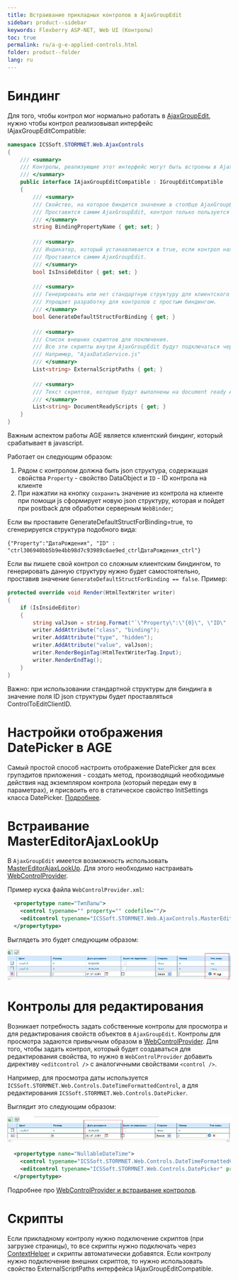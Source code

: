 ```yaml
---
title: Встраивание прикладных контролов в AjaxGroupEdit
sidebar: product--sidebar
keywords: Flexberry ASP-NET, Web UI (Контролы)
toc: true
permalink: ru/a-g-e-applied-controls.html
folder: product--folder
lang: ru
---
```

# Биндинг
Для того, чтобы контрол мог нормально работать в [AjaxGroupEdit](ajax-group-edit.html), нужно чтобы контрол реализовывал интерфейс IAjaxGroupEditCompatible:

```cs
namespace ICSSoft.STORMNET.Web.AjaxControls
{
    /// <summary>
    /// Контролы, реализующие этот интерфейс могут быть встроены в AjaxGroupEdit
    /// </summary>
    public interface IAjaxGroupEditCompatible : IGroupEditCompatible
    {
        /// <summary>
        /// Свойство, на которое биндится значение в столбце AjaxGroupEdit. 
        /// Проставится самим AjaxGroupEdit, контрол только пользуется значением.
        /// </summary>
        string BindingPropertyName { get; set; }

        /// <summary>
        /// Индикатор, который устанавливается в true, если контрол находится внутри в AjaxGroupEdit.
        /// Проставится самим AjaxGroupEdit.
        /// </summary>
        bool IsInsideEditor { get; set; }

        /// <summary>
        /// Генерировать или нет стандартную структуру для клиентского биндинга.
        /// Упрощает разработку для контролов с простым биндингом.
        /// </summary>
        bool GenerateDefaultStructForBinding { get; }

        /// <summary>
        /// Список внешних скриптов для поключения.
        /// Все эти скрипты внутри AjaxGroupEdit будут подключаться через ContextHelper.
        /// Например, "AjaxDataService.js"
        /// </summary>
        List<string> ExternalScriptPaths { get; }

        /// <summary>
        /// Текст скриптов, которые будут выполнены на document ready AjaxGroupEdit
        /// </summary>
        List<string> DocumentReadyScripts { get; }
    }
}
```

Важным аспектом работы AGE является клиентский биндинг, который срабатывает в javascript.

Работает он следующим образом: 
1. Рядом с контролом должна быть json структура, содержащая свойства `Property` - свойство DataObject и `ID` - ID контрола на клиенте
2. При нажатии на кнопку `сохранить` значение из контрола на клиенте при помощи js сформирует новую json структуру, которая и пойдет при postback для обработки серверным `WebBinder`;

Если вы проставите GenerateDefaultStructForBinding=true, то сгенерируется структура подобного вида:

```
{"Property":"ДатаРождения", "ID" : "ctrl306940bb5b9e4bb98d7c93989c6ae9ed_ctrlДатаРождения_ctrl"}
```

Если вы пишете свой контрол со сложным клиентским биндингом, то генерировать данную структуру нужно будет самостоятельно, проставив значение `GenerateDefaultStructForBinding == false`.
Пример:

```cs
protected override void Render(HtmlTextWriter writer)
{
    if (IsInsideEditor)
    {
        string valJson = string.Format("`\"Property\":\"{0}\", \"ID\" : \"{1}\"`", BindingPropertyName, ID + "_ctrl");
        writer.AddAttribute("class", "binding");
        writer.AddAttribute("type", "hidden");
        writer.AddAttribute("value", valJson);
        writer.RenderBeginTag(HtmlTextWriterTag.Input);
        writer.RenderEndTag();
    }
}
```

Важно: при использовании стандартной структуры для биндинга в значение поля ID json структуры будет проставляться ControlToEditClientID.

# Настройки отображения DatePicker в AGE
Самый простой способ настроить отображение DatePicker для всех групэдитов приложения - создать метод, производящий необходимые действия над экземпляром контрола (который передан ему в параметрах), и присвоить его в статическое свойство InitSettings класса DatePicker. [Подробнее](init-control-settings-delegate.html).

# Встраивание MasterEditorAjaxLookUp
В `AjaxGroupEdit` имеется возможность использовать [MasterEditorAjaxLookUp](master-editor-ajax-look-up.html). Для этого необходимо настраивать [WebControlProvider](master-editor-ajax-look-up.html).

Пример куска файла `WebControlProvider.xml`:

```xml
  <propertytype name="ТипЛапы">
    <control typename="" property="" codefile=""/>
    <editcontrol typename="ICSSoft.STORMNET.Web.AjaxControls.MasterEditorAjaxLookUp" property="SelectedMasterPK" codefile=""/>
  </propertytype>
```

Выглядеть это будет следующим образом:

![](/images/pages/img/CaseberryWeb/WGEAjaxLookup.JPG)

# Контролы для редактирования
Возникает потребность задать собственные контролы для просмотра и для редактирования свойств объектов в `AjaxGroupEdit`. Контролы для просмотра задаются привычным образом в [WebControlProvider](web-control-provider.html). Для того, чтобы задать контрол, который будет создаваться для редактирования свойства, то нужно в `WebControlProvider` добавить директиву `<editcontrol />` с аналогичными свойствами `<control />`.

Например, для просмотра даты используется `ICSSoft.STORMNET.Web.Controls.DateTimeFormattedControl`, а для редактирования `ICSSoft.STORMNET.Web.Controls.DatePicker`.

Выглядит это следующим образом:

![](/images/pages/img/CaseberryWeb/WGEDates.JPG)

```xml
  <propertytype name="NullableDateTime">
    <control typename="ICSSoft.STORMNET.Web.Controls.DateTimeFormattedControl" property="Text" codefile="DateTimeFormattedControl.ascx"/>
    <editcontrol typename="ICSSoft.STORMNET.Web.Controls.DatePicker" property="Text" codefile="DatePicker.ascx"/>
  </propertytype>
```

Подробнее про [WebControlProvider и встраивание контролов](web-control-provider.html).

# Скрипты
Если прикладному контролу нужно подключение скриптов (при загрузке страницы), то все скрипты нужно подключать через [ContextHelper](context-helper.html) и скрипты автоматически добавятся. Если контролу нужно подключение внешних скриптов, то нужно использовать свойство ExternalScriptPaths интерфейса IAjaxGroupEditCompatible.